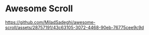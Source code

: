 # Awesome Scroll


https://github.com/MiladSadeghi/awesome-scroll/assets/28757191/43c63105-3072-4468-90eb-76775cee9c9d

